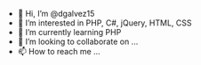 - 👋 Hi, I’m @dgalvez15
- 👀 I’m interested in PHP, C#, jQuery, HTML, CSS
- 🌱 I’m currently learning PHP
- 💞️ I’m looking to collaborate on ...
- 📫 How to reach me ...

<!---
dgalvez15/dgalvez15 is a ✨ special ✨ repository because its `README.md` (this file) appears on your GitHub profile.
You can click the Preview link to take a look at your changes.
--->
